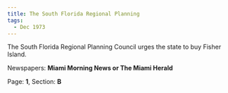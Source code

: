 ```yaml
---  
title: The South Florida Regional Planning  
tags:  
  - Dec 1973  
---  
```

  
The South Florida Regional Planning Council urges the state to buy Fisher Island.  
  
Newspapers: **Miami Morning News or The Miami Herald**  
  
Page: **1**, Section: **B** 
